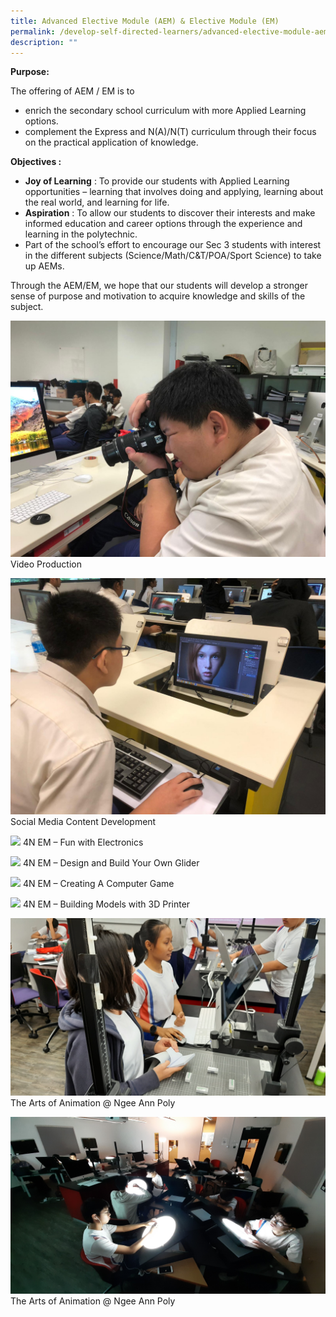 ```yaml
---
title: Advanced Elective Module (AEM) & Elective Module (EM)
permalink: /develop-self-directed-learners/advanced-elective-module-aem-elective-module-em/
description: ""
---
```

**Purpose:**

The offering of AEM / EM is to

*   enrich the secondary school curriculum with more Applied Learning options.
*   complement the Express and N(A)/N(T) curriculum through their focus on the practical application of knowledge.

**Objectives :**

*   **Joy of Learning** : To provide our students with Applied Learning opportunities – learning that involves doing and applying, learning about the real world, and learning for life.
*   **Aspiration** : To allow our students to discover their interests and make informed education and career options through the experience and learning in the polytechnic.
*   Part of the school’s effort to encourage our Sec 3 students with interest in the different subjects (Science/Math/C&T/POA/Sport Science) to take up AEMs.

Through the AEM/EM, we hope that our students will develop a stronger sense of purpose and motivation to acquire knowledge and skills of the subject.

![](/images/WhatsApp-Image.jpeg)
Video Production

![](/images/WhatsApp-Image-2019-03-25.jpeg)
Social Media Content Development

![](/images/4N%20EM%20–%20Fun%20with%20Electronics.jpeg)
4N EM – Fun with Electronics

![](/images/4N%20EM%20–%20Design%20and%20Build%20Your%20Own%20Glider.jpeg)
4N EM – Design and Build Your Own Glider

![](/images/4N%20EM%20–%20Creating%20A%20Computer%20Game.jpeg)
4N EM – Creating A Computer Game

![](/images/4N%20EM%20–%20Building%20Models%20with%203D%20Printer.jpeg)
4N EM – Building Models with 3D Printer

![](/images/20190618_154130.jpg)
The Arts of Animation @ Ngee Ann Poly

![](/images/20190620_105932.jpg)
The Arts of Animation @ Ngee Ann Poly

